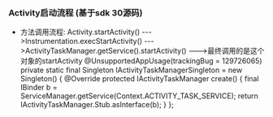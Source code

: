 ### Activity启动流程 (基于sdk 30源码)
* 方法调用流程:
    Activity.startActivity()
--->Instrumentation.execStartActivity()
--->ActivityTaskManager.getService().startActivity()
--->最终调用的是这个对象的startActivity
  @UnsupportedAppUsage(trackingBug = 129726065)
  private static final Singleton<IActivityTaskManager> IActivityTaskManagerSingleton =
  new Singleton<IActivityTaskManager>() {
  @Override
  protected IActivityTaskManager create() {
  final IBinder b = ServiceManager.getService(Context.ACTIVITY_TASK_SERVICE);
  return IActivityTaskManager.Stub.asInterface(b);
  }
  };